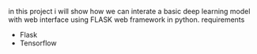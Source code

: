 in this project i will show how we can interate a basic deep learning model with web interface using FLASK web framework in python. 
requirements
- Flask
- Tensorflow

